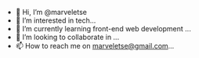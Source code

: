 - 👋 Hi, I’m @marveletse
- 👀 I’m interested in tech...
- 🌱 I’m currently learning front-end web development ...
- 💞️ I’m looking to collaborate in ...
- 📫 How to reach me on marveletse@gmail.com...

<!---
marveletse/marveletse is a ✨ special ✨ repository because its `README.md` (this file) appears on your GitHub profile.
You can click the Preview link to take a look at your changes.
--->
